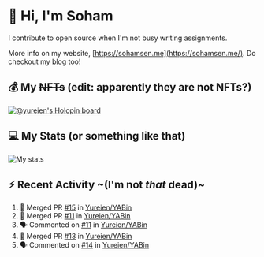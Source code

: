 # 👋 Hi, I'm Soham

I contribute to open source when I'm not busy writing assignments.

More info on my website, [https://sohamsen.me](https://sohamsen.me/). Do checkout my [blog](https://blog.sohamsen.me/) too!

## 💰 My ~~NFTs~~ (edit: apparently they are not NFTs?)

[![@yureien's Holopin board](https://holopin.io/api/user/board?user=yureien)](https://holopin.io/@yureien)

## 💻 My Stats (or something like that)

![My stats](https://github-readme-stats.vercel.app/api?username=Yureien&count_private=true&show_icons=true&theme=dracula)

## ⚡️ Recent Activity ~(I'm not _that_ dead)~

<!--START_SECTION:activity-->
1. 🎉 Merged PR [#15](https://github.com/Yureien/YABin/pull/15) in [Yureien/YABin](https://github.com/Yureien/YABin)
2. 🎉 Merged PR [#11](https://github.com/Yureien/YABin/pull/11) in [Yureien/YABin](https://github.com/Yureien/YABin)
3. 🗣 Commented on [#11](https://github.com/Yureien/YABin/pull/11#issuecomment-1745709836) in [Yureien/YABin](https://github.com/Yureien/YABin)
4. 🎉 Merged PR [#13](https://github.com/Yureien/YABin/pull/13) in [Yureien/YABin](https://github.com/Yureien/YABin)
5. 🗣 Commented on [#14](https://github.com/Yureien/YABin/issues/14#issuecomment-1745699825) in [Yureien/YABin](https://github.com/Yureien/YABin)
<!--END_SECTION:activity-->
